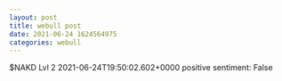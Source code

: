 ```yaml
--- 
layout: post 
title: webull post 
date: 2021-06-24 1624564975 
categories: webull 
--- 
```

$NAKD  Lvl 2	2021-06-24T19:50:02.602+0000
positive sentiment: False